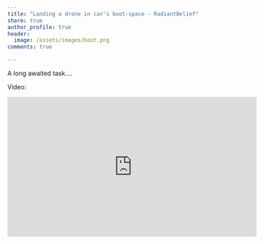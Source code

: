 ```yaml
---
title: "Landing a drone in car's boot-space - RadiantBelief"
share: true
author_profile: true
header:
  image: /assets/images/boot.png
comments: true  

---
```


A long awaited task....

Video:

<iframe width="560" height="315" src="https://www.youtube.com/embed/vwe5gqAffcs" frameborder="0" allow="autoplay; encrypted-media" allowfullscreen></iframe>